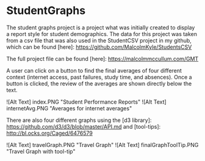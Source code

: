 # StudentGraphs

The student graphs project is a project what was initially created to display a report style for student demographics.
The data for this project was taken from a csv file that was also used in the StudentCSV project in my github, which can be found [here]: https://github.com/MalcolmKyle/StudentsCSV

The full project file can be found [here]: https://malcolmmccullum.com/GMT

A user can click on a button to find the final averages of four different context (internet access, past failures, study time, and absences).
Once a button is clicked, the review of the averages are shown directly below the text.

![Alt Text] index.PNG "Student Performance Reports"
![Alt Text] internetAvg.PNG "Averages for internet averages"

There are also four different graphs using the [d3 library]: https://github.com/d3/d3/blob/master/API.md and [tool-tips]: http://bl.ocks.org/Caged/6476579

![Alt Text] travelGraph.PNG "Travel Graph"
![Alt Text] finalGraphToolTip.PNG "Travel Graph with tool-tip"
